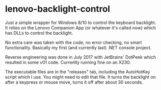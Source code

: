 # lenovo-backlight-control
Just a simple wrapper for Windows 8/10 to control the keyboard backlight.
It relies on the Lenovo Companion App (or whatever it's called now) which has DLLs to control the backlight.

No extra care was taken with the code, no error checking, no smart functionality. Basically my first (and currently last) .NET console project.

Reverse engineering was done in July 2017 with JetBrains' DotPeek which resulted in some v01 code. Currently running fine on an X230.

The executable files are in the "releases" tab, including the AutoHotKey script which I use. You might need to edit that file. It turns the backlight on after a keypress or mouse move, turns it off after about 30 seconds.
